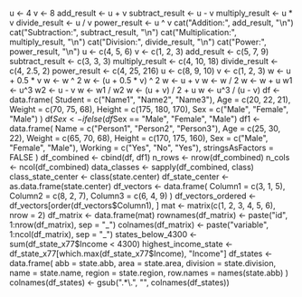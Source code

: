 u <- 4
v <- 8
add_result <- u + v
subtract_result <- u - v
multiply_result <- u * v
divide_result <- u / v
power_result <- u ^ v
cat("Addition:", add_result, "\n")
cat("Subtraction:", subtract_result, "\n")
cat("Multiplication:", multiply_result, "\n")
cat("Division:", divide_result, "\n")
cat("Power:", power_result, "\n")
u <- c(4, 5, 6)
v <- c(1, 2, 3)
add_result <- c(5, 7, 9)
subtract_result <- c(3, 3, 3)
multiply_result <- c(4, 10, 18)
divide_result <- c(4, 2.5, 2)
power_result <- c(4, 25, 216)
u <- c(8, 9, 10)
v <- c(1, 2, 3)
w <- u + 0.5 * v
w <- w ^ 2
w <- (u + 0.5 * v) ^ 2
w <- u + v
w <- w / 2
w <- w + u
w1 <- u^3
w2 <- u - v
w <- w1 / w2
w <- (u + v) / 2 + u
w <- u^3 / (u - v)
df <- data.frame(
  Student = c("Name1", "Name2", "Name3"),
  Age = c(20, 22, 21),
  Weight = c(70, 75, 68),
  Height = c(175, 180, 170),
  Sex = c("Male", "Female", "Male")
)
df$Sex <- ifelse(df$Sex == "Male", "Female", "Male")
df1 <- data.frame(
  Name = c("Person1", "Person2", "Person3"),
  Age = c(25, 30, 22),
  Weight = c(65, 70, 68),
  Height = c(170, 175, 160),
  Sex = c("Male", "Female", "Male"),
  Working = c("Yes", "No", "Yes"),
  stringsAsFactors = FALSE
)
df_combined <- cbind(df, df1)
n_rows <- nrow(df_combined)
n_cols <- ncol(df_combined)
data_classes <- sapply(df_combined, class)
class_state_center <- class(state.center)
df_state_center <- as.data.frame(state.center)
df_vectors <- data.frame(
  Column1 = c(3, 1, 5),
  Column2 = c(8, 2, 7),
  Column3 = c(6, 4, 9)
)
df_vectors_ordered <- df_vectors[order(df_vectors$Column1), ]
mat <- matrix(c(1, 2, 3, 4, 5, 6), nrow = 2)
df_matrix <- data.frame(mat)
rownames(df_matrix) <- paste("id", 1:nrow(df_matrix), sep = "_")
colnames(df_matrix) <- paste("variable", 1:ncol(df_matrix), sep = "_")
states_below_4300 <- sum(df_state_x77$Income < 4300)
highest_income_state <- df_state_x77[which.max(df_state_x77$Income), "Income"]
df_states <- data.frame(
  abb = state.abb,
  area = state.area,
  division = state.division,
  name = state.name,
  region = state.region,
  row.names = names(state.abb)
)
colnames(df_states) <- gsub(".*\\.", "", colnames(df_states))





